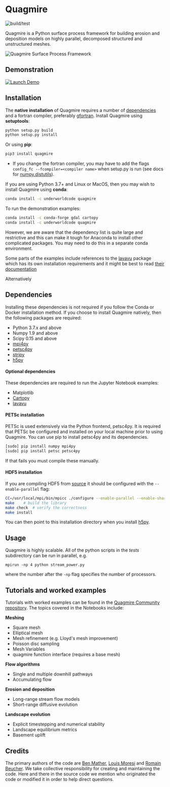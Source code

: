 # Quagmire

![build/test](https://github.com/underworldcode/quagmire/workflows/build/test/badge.svg)

Quagmire is a Python surface process framework for building erosion and deposition models on highly parallel, decomposed structured and unstructured meshes.

![Quagmire Surface Process Framework](https://raw.githubusercontent.com/underworldcode/quagmire/dev/docs/images/AusFlow.png)

## Demonstration

[![Launch Demo](https://img.shields.io/badge/Launch-Quagmire_Demo-Blue)](https://demon.underworldcloud.org/hub/user-redirect/git-pull?repo=https%3A%2F%2Fgithub.com%2Funderworld-community%2Fquagmire-examples-and-workflows&urlpath=lab%2Ftree%2Fquagmire-examples-and-workflows%2F0-StartHere.ipynb)


## Installation

The __native installation__ of Quagmire requires a number of [dependencies](#Dependencies) and a fortran compiler, preferably [gfortran](https://gcc.gnu.org/wiki/GFortran). Install Quagmire using __setuptools__:
```sh
python setup.py build
python setup.py install
```

Or using __pip__:
```sh
pip3 install quagmire
```

- If you change the fortran compiler, you may have to add the flags `config_fc --fcompiler=<compiler name>` when setup.py is run (see docs for [numpy.distutils](http://docs.scipy.org/doc/numpy-dev/f2py/distutils.html)).

If you are using Python 3.7+ and Linux or MacOS, then you may wish to install Quagmire using __conda__:
```sh
conda install -c underworldcode quagmire
```

To run the demonstration examples:
```sh
conda install -c conda-forge gdal cartopy
conda install -c underworldcode quagmire
```

However, we are aware that the dependency list is quite large and restrictive and this can make it tough for Anaconda to install other complicated packages. You may need to do this in a separate conda environment. 

Some parts of the examples include references to the [lavavu](https://github.com/lavavu/LavaVu) package which has its own installation requirements and it might be best to read [their documentation](https://lavavu.github.io/Documentation/)

Alternatively


## Dependencies

Installing these dependencies is not required if you follow the Conda or Docker installation method. If you choose to install Quagmire natively, then the following packages are required:

- Python 3.7.x and above
- Numpy 1.9 and above
- Scipy 0.15 and above
- [mpi4py](http://pythonhosted.org/mpi4py/usrman/index.html)
- [petsc4py](https://pythonhosted.org/petsc4py/usrman/install.html)
- [stripy](https://github.com/University-of-Melbourne-Geodynamics/stripy)
- [h5py](http://docs.h5py.org/en/latest/mpi.html#building-against-parallel-hdf5)

#### Optional dependencies

These dependencies are required to run the Jupyter Notebook examples:

- Matplotlib
- [Cartopy](https://scitools.org.uk/cartopy/docs/latest/)
- [lavavu](https://github.com/lavavu/LavaVu)

#### PETSc installation

PETSc is used extensively via the Python frontend, petsc4py. It is required that PETSc be configured and installed on your local machine prior to using Quagmire. You can use pip to install petsc4py and its dependencies.

```sh
[sudo] pip install numpy mpi4py
[sudo] pip install petsc petsc4py
```

If that fails you must compile these manually.

#### HDF5 installation

If you are compiling HDF5 from [source](https://support.hdfgroup.org/downloads/index.html) it should be configured with the `--enable-parallel` flag:

```sh
CC=/usr/local/mpi/bin/mpicc ./configure --enable-parallel --enable-shared --prefix=INSTALL-DIRECTORY
make	# build the library
make check	# verify the correctness
make install
```

You can then point to this installation directory when you install [h5py](http://docs.h5py.org/en/latest/mpi.html#building-against-parallel-hdf5).

## Usage

Quagmire is highly scalable. All of the python scripts in the *tests* subdirectory can be run in parallel, e.g.

```
mpirun -np 4 python stream_power.py
```

where the number after the `-np` flag specifies the number of processors.

## Tutorials and worked examples

Tutorials with worked examples can be found in the [Quagmire Community repository](https://github.com/underworld-community/quagmire-examples-and-workflows). The topics covered in the Notebooks include:

**Meshing**

- Square mesh
- Elliptical mesh
- Mesh refinement (e.g. Lloyd's mesh improvement)
- Poisson disc sampling
- Mesh Variables
- quagmire function interface (requires a base mesh)

**Flow algorithms**

- Single and multiple downhill pathways
- Accumulating flow

**Erosion and deposition**

- Long-range stream flow models
- Short-range diffusive evolution

**Landscape evolution**

- Explicit timestepping and numerical stability
- Landscape equilibrium metrics
- Basement uplift

## Credits

The primary authors of the code are [Ben Mather](https://github.com/brmather), [Louis Moresi](https://github.com/lmoresi) and [Romain Beucher](https://github.com/rbeucher). We take collective responsibility for creating and maintaining the code. Here and there in the source code we mention who originated the code or modified it in order to help direct questions.
